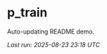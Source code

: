# p_train

Auto-updating README demo.

<!--START_SECTION:status-->
_Last run: 2025-08-23 23:18 UTC_
<!--END_SECTION:status-->































































































